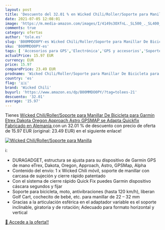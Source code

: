 ```yaml
---
layout: post
title: 'Descuento del 32.01 % en Wicked Chili/Roller/Soporte para Manilla'
date: 2021-07-05 12:08:01
image: 'https://m.media-amazon.com/images/I/4149s3OXfnL._SL500_._SL400_.jpg'
comments: true
category: ofertas
author: 'tole.es'
slug: 'B00MMDO0PY-es Wicked Chili/Roller/Soporte para Manillar De Bicicleta...'
sku: 'B00MMDO0PY-es'
tags: [ 'Accesorios para GPS','Electrónica','GPS y accesorios','Soportes para GPS','garmin','wicked chili', ]
actualPrice: 15.97 EUR
currency: EUR
price: 15.97
comparePrice: 23.49 EUR
prodname: 'Wicked Chili/Roller/Soporte para Manillar De Bicicleta para Garmin Etrex  Dakota  Oregon  Approach  Astro  GPSMAP  se Adapta  Quickfix  Fabricado en Alemania '
country: 'es'
flag: '🇪🇸'
brand: 'Wicked Chili'
buyurl: 'https://www.amazon.es/dp/B00MMDO0PY/?tag=tolees-21'
descuento: '32.01'
average: '15.97'
---
```


Tienes [Wicked Chili/Roller/Soporte para Manillar De Bicicleta para Garmin Etrex  Dakota  Oregon  Approach  Astro  GPSMAP  se Adapta  Quickfix  Fabricado en Alemania ](https://www.amazon.es/dp/B00MMDO0PY/?tag=tolees-21) con un 32.01 % de descuento con precio de oferta de 15.97 EUR (original: 23.49 EUR) en el siguiente enlace!

[![Wicked Chili/Roller/Soporte para Manilla](https://m.media-amazon.com/images/I/4149s3OXfnL._SL500_._SL400_.jpg)](https://www.amazon.es/dp/B00MMDO0PY/?tag=tolees-21)

ℹ️:

- DURAGADGET, estructura se ajusta para su dispositivo de Garmin GPS de mano eTrex, Dakota, Oregon, Approach, Astro, GPSMap, Alpha
- Contenido del envío: 1 x Wicked Chili móvil, soporte de manillar con carcasa de sujeción y cierre rápido patentado
- Con el sistema de cierre rápido Quick Fix puedes Garmin dispositivo cáscara segundos y fijar
- Soporte para bicicleta, moto, antivibraciones (hasta 120 km/h), liberan Golf Cart, cochecito de bebé, etc. para manillar de 22 – 32 mm
- Gracias a la articulación esférica en el adaptador variable es el soporte inclinable, giratoria y de rotación; Adecuado para formato horizontal y vertical

[🛒 Accede a la oferta!!](https://www.amazon.es/dp/B00MMDO0PY/?tag=tolees-21)
